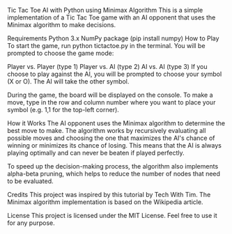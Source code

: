 Tic Tac Toe AI with Python using Minimax Algorithm
This is a simple implementation of a Tic Tac Toe game with an AI opponent that uses the Minimax algorithm to make decisions.

Requirements
Python 3.x
NumPy package (pip install numpy)
How to Play
To start the game, run python tictactoe.py in the terminal. You will be prompted to choose the game mode:

Player vs. Player (type 1)
Player vs. AI (type 2)
AI vs. AI (type 3)
If you choose to play against the AI, you will be prompted to choose your symbol (X or O). The AI will take the other symbol.

During the game, the board will be displayed on the console. To make a move, type in the row and column number where you want to place your symbol (e.g. 1,1 for the top-left corner).

How it Works
The AI opponent uses the Minimax algorithm to determine the best move to make. The algorithm works by recursively evaluating all possible moves and choosing the one that maximizes the AI's chance of winning or minimizes its chance of losing. This means that the AI is always playing optimally and can never be beaten if played perfectly.

To speed up the decision-making process, the algorithm also implements alpha-beta pruning, which helps to reduce the number of nodes that need to be evaluated.

Credits
This project was inspired by this tutorial by Tech With Tim. The Minimax algorithm implementation is based on the Wikipedia article.

License
This project is licensed under the MIT License. Feel free to use it for any purpose.
